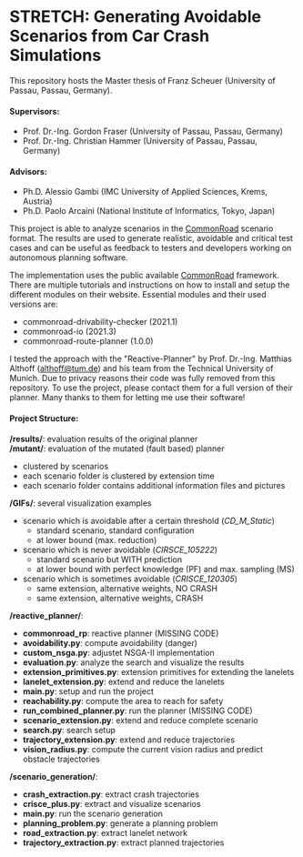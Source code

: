 # STRETCH: Generating Avoidable Scenarios from Car Crash Simulations

This repository hosts the Master thesis of Franz Scheuer (University of Passau, Passau, Germany).

#### Supervisors: 
- Prof. Dr.-Ing. Gordon Fraser (University of Passau, Passau, Germany)
- Prof. Dr.-Ing. Christian Hammer (University of Passau, Passau, Germany)

#### Advisors: 
- Ph.D. Alessio Gambi (IMC University of Applied Sciences, Krems, Austria)
- Ph.D. Paolo Arcaini (National Institute of Informatics, Tokyo, Japan)

This project is able to analyze scenarios in the [CommonRoad](https://commonroad.in.tum.de/) scenario format. The results are used to generate realistic, avoidable and critical test cases and can be useful as feedback to testers and developers working on autonomous planning software.

The implementation uses the public available [CommonRoad](https://commonroad.in.tum.de/) framework. There are multiple tutorials and instructions on how to install and setup the different modules on their website. Essential modules and their used versions are:
- commonroad-drivability-checker  (2021.1)
- commonroad-io  (2021.3)
- commonroad-route-planner  (1.0.0)

I tested the approach with the "Reactive-Planner" by Prof. Dr.-Ing. Matthias Althoff (althoff@tum.de) and his team from the Technical University of Munich. Due to privacy reasons their code was fully removed from this repository. To use the project, please contact them for a full version of their planner. 
Many thanks to them for letting me use their software!

#### Project Structure:

**/results/**: evaluation results of the original planner\
**/mutant/**: evaluation of the mutated (fault based) planner

- clustered by  scenarios
- each scenario folder is clustered by extension time
- each scenario folder contains additional information files and pictures

**/GIFs/**: several visualization examples

- scenario which is avoidable after a certain threshold (*CD_M_Static*)
	- standard scenario, standard configuration
	- at lower bound (max. reduction)
- scenario which is never avoidable (*CIRSCE_105222*)
	- standard scenario but WITH prediction
	- at lower bound with perfect knowledge (PF) and max. sampling (MS)
- scenario which is sometimes avoidable (*CRISCE_120305*)
	- same extension, alternative weights, NO CRASH
	- same extension, alternative weights, CRASH

**/reactive_planner/**:

- **commonroad_rp**: reactive planner (MISSING CODE)
- **avoidability.py**: compute avoidability (danger)
- **custom_nsga.py**: adjustet NSGA-II implementation
- **evaluation.py**: analyze the search and visualize the results
- **extension_primitives.py**: extension primitives for extending the lanelets
- **lanelet_extension.py**: extend and reduce the lanelets
- **main.py**: setup and run the project
- **reachability.py**: compute the area to reach for safety
- **run_combined_planner.py**: run the planner (MISSING CODE)
- **scenario_extension.py**: extend and reduce  complete scenario
- **search.py**: search setup
- **trajectory_extension.py**: extend and reduce  trajectories
- **vision_radius.py**: compute the current vision radius and predict obstacle trajectories

**/scenario_generation/**:

- **crash_extraction.py**: extract crash trajectories
- **crisce_plus.py**: extract and visualize scenarios
- **main.py**: run the scenario generation
- **planning_problem.py**: generate a planning problem
- **road_extraction.py**: extract lanelet network
- **trajectory_extraction.py**: extract planned trajectories
